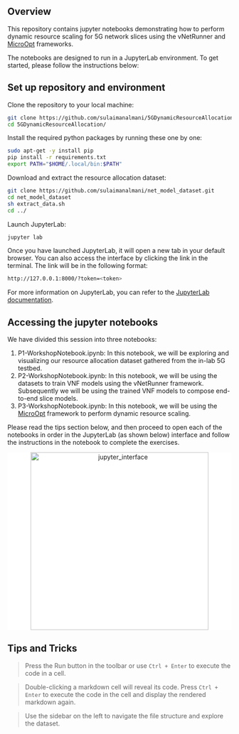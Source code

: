 ## Overview
This repository contains jupyter notebooks demonstrating how to perform dynamic resource scaling for 5G network slices using the vNetRunner and [MicroOpt](https://arxiv.org/abs/2407.18342) frameworks.

The notebooks are designed to run in a JupyterLab environment. To get started, please follow the instructions below:

## Set up repository and environment

Clone the repository to your local machine:
```bash
git clone https://github.com/sulaimanalmani/5GDynamicResourceAllocation.git
cd 5GDynamicResourceAllocation/
```

Install the required python packages by running these one by one:
```bash
sudo apt-get -y install pip
pip install -r requirements.txt
export PATH="$HOME/.local/bin:$PATH"
```

Download and extract the resource allocation dataset:
```bash
git clone https://github.com/sulaimanalmani/net_model_dataset.git
cd net_model_dataset
sh extract_data.sh
cd ../
```

Launch JupyterLab:
```bash
jupyter lab
```

Once you have launched JupyterLab, it will open a new tab in your default browser. You can also access the interface by clicking the link in the terminal. The link will be in the following format:

```bash
http://127.0.0.1:8000/?token=<token>
```

For more information on JupyterLab, you can refer to the [JupyterLab documentation](https://jupyterlab.readthedocs.io/en/stable/).

## Accessing the jupyter notebooks

We have divided this session into three notebooks:

1. P1-WorkshopNotebook.ipynb: In this notebook, we will be exploring and visualizing our resource allocation dataset gathered from the in-lab 5G testbed.
2. P2-WorkshopNotebook.ipynb: In this notebook, we will be using the datasets to train VNF models using the vNetRunner framework. Subsequently we will be using the trained VNF models to compose end-to-end slice models.
3. P3-WorkshopNotebook.ipynb: In this notebook, we will be using the [MicroOpt](https://arxiv.org/abs/2407.18342) framework to perform dynamic resource scaling.

Please read the tips section below, and then proceed to open each of the notebooks in order in the JupyterLab (as shown below) interface and follow the instructions in the notebook to complete the exercises.

<p align="center" style="background-color: white;">
  <img src="images/jupyter_interface.png" alt="jupyter_interface" width="400"/>
</p>

## Tips and Tricks

> Press the Run button in the toolbar or use `Ctrl + Enter` to execute the code in a cell.

> Double-clicking a markdown cell will reveal its code. Press `Ctrl + Enter` to execute the code in the cell and display the rendered markdown again.

> Use the sidebar on the left to navigate the file structure and explore the dataset.
